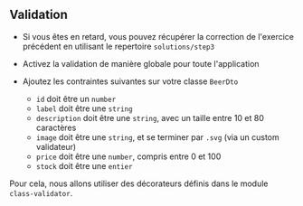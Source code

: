 ## Validation

* Si vous êtes en retard, vous pouvez récupérer la correction de l'exercice précédent en utilisant le repertoire `solutions/step3`

* Activez la validation de manière globale pour toute l'application 

* Ajoutez les contraintes suivantes sur votre classe `BeerDto`
    * `id` doit être un `number`
    * `label` doit être une `string`
    * `description` doit être une `string`, avec un taille entre 10 et 80 caractères
    * `image` doit être une `string`, et se terminer par `.svg` (via un custom validateur)
    * `price` doit être une `number`, compris entre 0 et 100
    * `stock` doit être une `entier`

Pour cela, nous allons utiliser des décorateurs définis dans le module `class-validator`.
